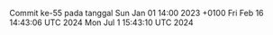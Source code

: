 Commit ke-55 pada tanggal Sun Jan 01 14:00 2023 +0100
Fri Feb 16 14:43:06 UTC 2024
Mon Jul  1 15:43:10 UTC 2024
